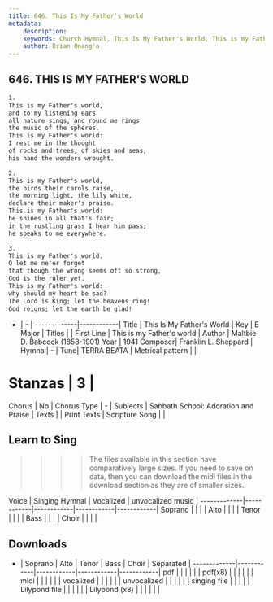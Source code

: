 ```yaml
---
title: 646. This Is My Father's World
metadata:
    description: 
    keywords: Church Hymnal, This Is My Father's World, This is my Father's world, 
    author: Brian Onang'o
---
```



## 646. THIS IS MY FATHER'S WORLD

```txt
1.
This is my Father's world,
and to my listening ears
all nature sings, and round me rings
the music of the spheres.
This is my Father's world:
I rest me in the thought
of rocks and trees, of skies and seas;
his hand the wonders wrought.

2.
This is my Father's world,
the birds their carols raise,
the morning light, the lily white,
declare their maker's praise.
This is my Father's world:
he shines in all that's fair;
in the rustling grass I hear him pass;
he speaks to me everywhere.

3.
This is my Father's world.
O let me ne'er forget
that though the wrong seems oft so strong,
God is the ruler yet.
This is my Father's world:
why should my heart be sad?
The Lord is King; let the heavens ring!
God reigns; let the earth be glad!
```

- |   -  |
-------------|------------|
Title | This Is My Father's World |
Key | E Major |
Titles |  |
First Line | This is my Father's world |
Author | Maltbie D. Babcock (1858-1901)
Year | 1941
Composer| Franklin L. Sheppard |
Hymnal|  - |
Tune| TERRA BEATA |
Metrical pattern | |
# Stanzas | 3 |
Chorus | No |
Chorus Type | - |
Subjects | Sabbath School: Adoration and Praise |
Texts |  |
Print Texts | 
Scripture Song |  |
  
## Learn to Sing

>>>> The files available in this section have comparatively large sizes. If you need to save on data, then you can download the midi files in the download section as they are of smaller sizes.

Voice |  Singing Hymnal | Vocalized | unvocalized music |
-------------|------------|------------|------------|------------|
Soprano | | | |
Alto | | | |
Tenor | | | |
Bass | | | |
Choir | | | |

## Downloads

- |  Soprano | Alto | Tenor | Bass | Choir | Separated |
-------------|------------|------------|------------|------------|
pdf | | | | | |
pdf(x8) | | | | | |
midi | | | | | |
vocalized | | | | | |
unvocalized | | | | | |
singing file | | | | | |
Lilypond file | | | | | |
Lilypond (x8) | | | | | |
  